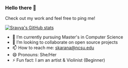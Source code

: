 ### Hello there 👋
Check out my work and feel free to ping me!
<p align="left">
  <a href="https://github.com/sravyakaranam/github-readme-stats">
    <img src="https://github-readme-stats.vercel.app/api?username=sravyakaranam&show_icons=true&count_private=true&theme=cobalt" alt="Sravya's GitHub stats">
  </a>
</p>

- 🌱 I’m currently pursuing Master's in Computer Science
- 👯 I’m looking to collaborate on open source projects
- 📫 How to reach me: skarana@ncsu.edu
- 😄 Pronouns: She/Her
- ⚡ Fun fact: I am an artist & Violinist (Beginner) 

